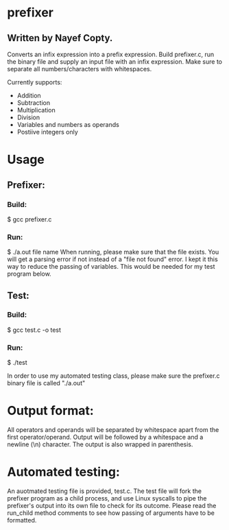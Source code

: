 # prefixer

## Written by Nayef Copty.

Converts an infix expression into a prefix expression.
Build prefixer.c, run the binary file and supply an input file with an infix expression. Make sure to separate all numbers/characters with whitespaces.

Currently supports:
- Addition
- Subtraction
- Multiplication
- Division
- Variables and numbers as operands
- Postiive integers only

# Usage
## Prefixer:
### Build:
$ gcc prefixer.c
### Run: 
$ ./a.out file name
When running, please make sure that the file exists. You will get a parsing error if not instead of a "file not found" error.
I kept it this way to reduce the passing of variables. This would be needed for my test program below.

## Test:
### Build:
$ gcc test.c -o test
### Run:
$ ./test

In order to use my automated testing class, please make sure the prefixer.c binary file is called "./a.out"

Output format:
==============
All operators and operands will be separated by whitespace apart from the first operator/operand. Output will be followed by a whitespace and a newline (\n) character. The output is also wrapped in parenthesis.

Automated testing:
==================
An auotmated testing file is provided, test.c. The test file will fork the prefixer program as a child process, and use Linux syscalls to pipe the prefixer's output
into its own file to check for its outcome. Please read the run_child method comments to see how passing of arguments have to be formatted.